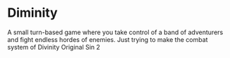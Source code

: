 # Diminity

A small turn-based game where you take control of a band of adventurers and fight endless hordes of enemies. Just trying to make the combat system of Divinity Original Sin 2
